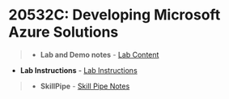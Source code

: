 # 20532C: Developing Microsoft Azure Solutions

> - **Lab and Demo notes** - [Lab Content](https://github.com/MicrosoftLearning/20532-DevelopingMicrosoftAzureSolutions)
- **Lab Instructions** - [Lab Instructions](https://github.com/MicrosoftLearning/20532-DevelopingMicrosoftAzureSolutions/tree/c-release/Instructions/Labs/dotnet)

> - **SkillPipe** - [Skill Pipe Notes](https://skillpipe.courseware-marketplace.com/en-GB/Read/cb557b13-9cb4-471a-a419-e95835a0d59c)




